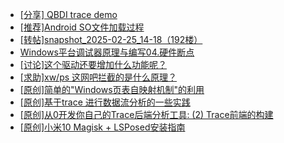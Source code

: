 + [[分享] QBDI trace demo](https://bbs.kanxue.com/thread-285857.htm)
+ [[推荐]Android SO文件加载过程](https://bbs.kanxue.com/thread-285818.htm)
+ [[转帖]snapshot_2025-02-25_14-18（192楼）](https://bbs.kanxue.com/thread-270207.htm)
+ [Windows平台调试器原理与编写04.硬件断点](https://bbs.kanxue.com/thread-285856.htm)
+ [[讨论]这个驱动还要增加什么功能呢？](https://bbs.kanxue.com/thread-285825.htm)
+ [[求助]xw/ps 这网吧拦截的是什么原理？](https://bbs.kanxue.com/thread-285797.htm)
+ [[原创]简单的"Windows页表自映射机制"的利用](https://bbs.kanxue.com/thread-285332.htm)
+ [[原创]基于trace 进行数据流分析的一些实践](https://bbs.kanxue.com/thread-285243.htm)
+ [[原创]从0开发你自己的Trace后端分析工具: (2) Trace前端的构建](https://bbs.kanxue.com/thread-285745.htm)
+ [[原创]小米10 Magisk + LSPosed安装指南](https://bbs.kanxue.com/thread-285114.htm)
